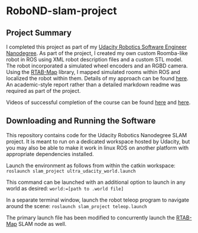 # RoboND-slam-project

## Project Summary

I completed this project as part of my [Udacity Robotics Software Engineer Nanodegree](https://confirm.udacity.com/AQCTW57M). As part of the project, I created my own custom Roomba-like robot in ROS using XML robot description files and a custom STL model. The robot incorporated a simulated wheel encoders and an RGBD camera. Using the [RTAB-Map](http://introlab.github.io/rtabmap/) library, I mapped simulated rooms within ROS and localized the robot within them. Details of my approach can be found [here](./SLAM_project_report.pdf). An academic-style report rather than a detailed markdown readme was required as part of the project.

Videos of successful completion of the course can be found [here](https://youtu.be/2CB-RQJTMQY) and [here](https://youtu.be/TnGkOjb4IYg).

## Downloading and Running the Software

This repository contains code for the Udacity Robotics Nanodegree SLAM project. It is meant to run on a dedicated workspace hosted by Udacity, but you may also be able to make it work in linux ROS on another platform with appropriate dependencies installed.

Launch the environment as follows from within the catkin workspace:
`roslaunch slam_project ultra_udacity_world.launch`

This command can be launched with an additional option to launch in any world as desired:
`world:=[path to .world file]`

In a separate terminal window, launch the robot teleop program to navigate around the scene:
`roslaunch slam_project teleop.launch`


The primary launch file has been modified to concurrently launch the [RTAB-Map](http://wiki.ros.org/rtabmap_ros) SLAM node as well.

